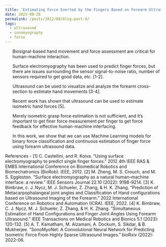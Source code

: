 ```yaml
---
title: 'Estimating Force Exerted by the Fingers Based on Forearm Ultrasound'
date: 2023-08-28
permalink: /posts/2012/08/blog-post-4/
tags:
  - ultrasound
  - sonomyography
  - force
---
```

<ul>Biosignal-based hand movement and force assessment are critical for human-machine interaction.</ul>
<ul>Surface electromyography has been used to predict finger forces, but there are issues surrounding the sensor signal-to-noise ratio, number of sensors required to get good data, etc. [1-2].</ul>
<ul>Ultrasound can be used to visualize and analyze the forearm cross-section to estimate hand movements [3-4].</ul>
<ul>Recent work has shown that ultrasound can be used to estimate isometric hand forces [5].</ul>
<ul>Merely isometric grasp force estimation is not sufficient, and it’s important to get finer force measurement per finger to get force feedback for effective human-machine interfacing.</ul>
<ul>In this work, we show that we can use Machine Learning models for binary force classification and continuous estimation of finger force using forearm ultrasound data.</ul>

References - 
[1] C. Castellini, and R. Koiva. ”Using surface electromyography to predict single finger forces.” 2012 4th IEEE RAS & EMBS International Conference on Biomedical Robotics and Biomechatronics (BioRob). IEEE, 2012.
[2] M. Zheng, M. S. Crouch, and M. S. Eggleston. ”Surface electromyography as a natural human–machine interface: a review.” IEEE Sensors Journal 22.10 (2022): 9198-9214. 
[3] K. Bimbraw, c. J. Nycz, M. J. Schueler, Z. Zhang, & H. K. Zhang. ”Prediction of Metacarpophalangeal joint angles and Classification of Hand configurations based on Ultrasound Imaging of the Forearm.” 2022 International Conference on Robotics and Automation (ICRA). IEEE, 2022.
[4] K. Bimbraw, C. J. Nycz, M. J. Schueler, Z. Zhang, & H. K. Zhang. ”Simultaneous Estimation of Hand Configurations and Finger Joint Angles Using Forearm Ultrasound.” IEEE Transactions on Medical Robotics and Bionics 5.1 (2023): 120-132.
[5] A. T. Kamatham, M. Alzamani, A. Dockum, S. Sikdar, & B. Mukherjee. ”SonoMyoNet: A Convolutional Neural Network for Predicting Isometric Force From Highly Sparse Ultrasound Images.” bioRxiv (2022): 2022-06.
